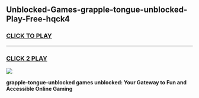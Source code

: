 
## Unblocked-Games-grapple-tongue-unblocked-Play-Free-hqck4
<h3>
<a href="https://premium76.site?title=grapple-tongue-unblocked&ref=21A">CLICK TO PLAY</a></h3>
<hr>

<h3>
<a href="https://premium76.site?title=grapple-tongue-unblocked&ref=21A">CLICK 2 PLAY</a>
  
</h3>

<a href="https://premium76.site?title=grapple-tongue-unblocked&ref=21A"><img src="https://clearcache.store/games.png"></a>


**grapple-tongue-unblocked games unblocked: Your Gateway to Fun and Accessible Online Gaming**
